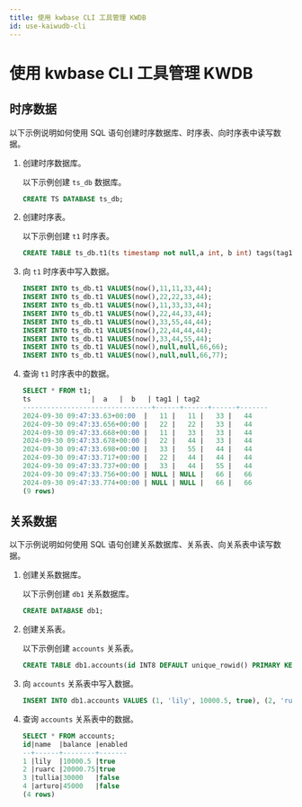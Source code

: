 ```yaml
---
title: 使用 kwbase CLI 工具管理 KWDB
id: use-kaiwudb-cli
---
```


# 使用 kwbase CLI 工具管理 KWDB

## 时序数据

以下示例说明如何使用 SQL 语句创建时序数据库、时序表、向时序表中读写数据。

1. 创建时序数据库。

    以下示例创建 `ts_db` 数据库。

    ```sql
    CREATE TS DATABASE ts_db;
    ```

2. 创建时序表。

    以下示例创建 `t1` 时序表。

    ```sql
    CREATE TABLE ts_db.t1(ts timestamp not null,a int, b int) tags(tag1 int not null, tag2 int) primary tags(tag1);
    ```

3. 向 `t1` 时序表中写入数据。

    ```sql
    INSERT INTO ts_db.t1 VALUES(now(),11,11,33,44);
    INSERT INTO ts_db.t1 VALUES(now(),22,22,33,44);
    INSERT INTO ts_db.t1 VALUES(now(),11,33,33,44);
    INSERT INTO ts_db.t1 VALUES(now(),22,44,33,44);
    INSERT INTO ts_db.t1 VALUES(now(),33,55,44,44);
    INSERT INTO ts_db.t1 VALUES(now(),22,44,44,44);
    INSERT INTO ts_db.t1 VALUES(now(),33,44,55,44);
    INSERT INTO ts_db.t1 VALUES(now(),null,null,66,66);
    INSERT INTO ts_db.t1 VALUES(now(),null,null,66,77);
    ```

4. 查询 `t1` 时序表中的数据。

    ```sql
    SELECT * FROM t1;
    ts               |  a   |  b   | tag1 | tag2
    --------------------------------+------+------+------+-------
    2024-09-30 09:47:33.63+00:00  |   11 |   11 |   33 |   44
    2024-09-30 09:47:33.656+00:00 |   22 |   22 |   33 |   44
    2024-09-30 09:47:33.668+00:00 |   11 |   33 |   33 |   44
    2024-09-30 09:47:33.678+00:00 |   22 |   44 |   33 |   44
    2024-09-30 09:47:33.698+00:00 |   33 |   55 |   44 |   44
    2024-09-30 09:47:33.717+00:00 |   22 |   44 |   44 |   44
    2024-09-30 09:47:33.737+00:00 |   33 |   44 |   55 |   44
    2024-09-30 09:47:33.756+00:00 | NULL | NULL |   66 |   66
    2024-09-30 09:47:33.774+00:00 | NULL | NULL |   66 |   66
    (9 rows)
    ```

## 关系数据

以下示例说明如何使用 SQL 语句创建关系数据库、关系表、向关系表中读写数据。

1. 创建关系数据库。

    以下示例创建 `db1` 关系数据库。

    ```sql
    CREATE DATABASE db1;
    ```

2. 创建关系表。

    以下示例创建 `accounts` 关系表。

    ```sql
    CREATE TABLE db1.accounts(id INT8 DEFAULT unique_rowid() PRIMARY KEY, name STRING, balance DECIMAL, enabled BOOL);
    ```

3. 向 `accounts` 关系表中写入数据。

    ```sql
    INSERT INTO db1.accounts VALUES (1, 'lily', 10000.5, true), (2, 'ruarc', 20000.75, true), (3, 'tullia', 30000, false), (4, 'arturo', 45000, false);
    ```

4. 查询 `accounts` 关系表中的数据。

    ```sql
    SELECT * FROM accounts;
    id|name  |balance |enabled
    --+------+--------+-------
    1 |lily  |10000.5 |true      
    2 |ruarc |20000.75|true       
    3 |tullia|30000   |false      
    4 |arturo|45000   |false      
    (4 rows)
    ```
